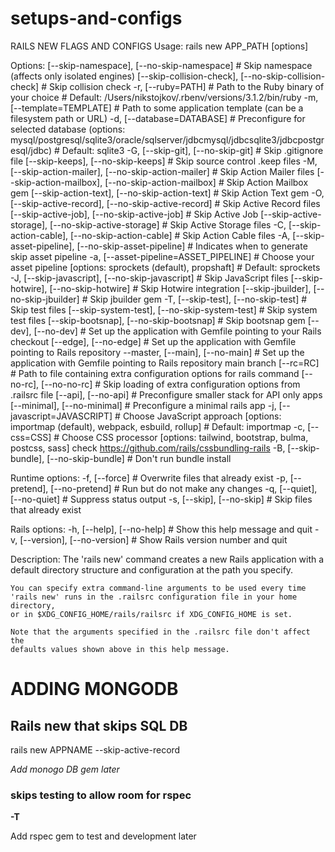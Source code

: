 # setups-and-configs

RAILS NEW FLAGS AND CONFIGS
Usage:
  rails new APP_PATH [options]

Options:
            [--skip-namespace], [--no-skip-namespace]              # Skip namespace (affects only isolated engines)
            [--skip-collision-check], [--no-skip-collision-check]  # Skip collision check
  -r,       [--ruby=PATH]                                          # Path to the Ruby binary of your choice
                                                                   # Default: /Users/nikstojkov/.rbenv/versions/3.1.2/bin/ruby
  -m,       [--template=TEMPLATE]                                  # Path to some application template (can be a filesystem path or URL)
  -d,       [--database=DATABASE]                                  # Preconfigure for selected database (options: mysql/postgresql/sqlite3/oracle/sqlserver/jdbcmysql/jdbcsqlite3/jdbcpostgresql/jdbc)
                                                                   # Default: sqlite3
  -G,       [--skip-git], [--no-skip-git]                          # Skip .gitignore file
            [--skip-keeps], [--no-skip-keeps]                      # Skip source control .keep files
  -M,       [--skip-action-mailer], [--no-skip-action-mailer]      # Skip Action Mailer files
            [--skip-action-mailbox], [--no-skip-action-mailbox]    # Skip Action Mailbox gem
            [--skip-action-text], [--no-skip-action-text]          # Skip Action Text gem
  -O,       [--skip-active-record], [--no-skip-active-record]      # Skip Active Record files
            [--skip-active-job], [--no-skip-active-job]            # Skip Active Job
            [--skip-active-storage], [--no-skip-active-storage]    # Skip Active Storage files
  -C,       [--skip-action-cable], [--no-skip-action-cable]        # Skip Action Cable files
  -A,       [--skip-asset-pipeline], [--no-skip-asset-pipeline]    # Indicates when to generate skip asset pipeline
  -a,       [--asset-pipeline=ASSET_PIPELINE]                      # Choose your asset pipeline [options: sprockets (default), propshaft]
                                                                   # Default: sprockets
  -J,       [--skip-javascript], [--no-skip-javascript]            # Skip JavaScript files
            [--skip-hotwire], [--no-skip-hotwire]                  # Skip Hotwire integration
            [--skip-jbuilder], [--no-skip-jbuilder]                # Skip jbuilder gem
  -T,       [--skip-test], [--no-skip-test]                        # Skip test files
            [--skip-system-test], [--no-skip-system-test]          # Skip system test files
            [--skip-bootsnap], [--no-skip-bootsnap]                # Skip bootsnap gem
            [--dev], [--no-dev]                                    # Set up the application with Gemfile pointing to your Rails checkout
            [--edge], [--no-edge]                                  # Set up the application with Gemfile pointing to Rails repository
  --master, [--main], [--no-main]                                  # Set up the application with Gemfile pointing to Rails repository main branch
            [--rc=RC]                                              # Path to file containing extra configuration options for rails command
            [--no-rc], [--no-no-rc]                                # Skip loading of extra configuration options from .railsrc file
            [--api], [--no-api]                                    # Preconfigure smaller stack for API only apps
            [--minimal], [--no-minimal]                            # Preconfigure a minimal rails app
  -j,       [--javascript=JAVASCRIPT]                              # Choose JavaScript approach [options: importmap (default), webpack, esbuild, rollup]
                                                                   # Default: importmap
  -c,       [--css=CSS]                                            # Choose CSS processor [options: tailwind, bootstrap, bulma, postcss, sass] check <https://github.com/rails/cssbundling-rails>
  -B,       [--skip-bundle], [--no-skip-bundle]                    # Don't run bundle install

Runtime options:
  -f, [--force]                    # Overwrite files that already exist
  -p, [--pretend], [--no-pretend]  # Run but do not make any changes
  -q, [--quiet], [--no-quiet]      # Suppress status output
  -s, [--skip], [--no-skip]        # Skip files that already exist

Rails options:
  -h, [--help], [--no-help]        # Show this help message and quit
  -v, [--version], [--no-version]  # Show Rails version number and quit

Description:
    The 'rails new' command creates a new Rails application with a default
    directory structure and configuration at the path you specify.

    You can specify extra command-line arguments to be used every time
    'rails new' runs in the .railsrc configuration file in your home directory,
    or in $XDG_CONFIG_HOME/rails/railsrc if XDG_CONFIG_HOME is set.

    Note that the arguments specified in the .railsrc file don't affect the
    defaults values shown above in this help message.

<h1>ADDING MONGODB</h1>

<h2> Rails new that skips SQL DB </h2>
<p>rails new APPNAME --skip-active-record</p>
<i>Add monogo DB gem later</i>

<h3>skips testing to allow room for rspec</h3>
<strong>-T</strong>
<p>Add rspec gem to test and development later</p>
